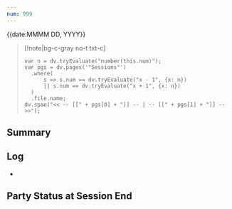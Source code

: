 ```yaml
---
num: 999
---
```

{{date:MMMM DD, YYYY}}
> [!note|bg-c-gray no-t txt-c]
>```dataviewjs
>var n = dv.tryEvaluate("number(this.num)");
>var pgs = dv.pages('"Sessions"')
>	.where(
>		s => s.num == dv.tryEvaluate("x - 1", {x: n})
>		|| s.num == dv.tryEvaluate("x + 1", {x: n})
>	)
>	.file.name;
>dv.span("<< -- [[" + pgs[0] + "]] -- | -- [[" + pgs[1] + "]] -- >>");
>```


## Summary


## Log
- 

## Party Status at Session End

